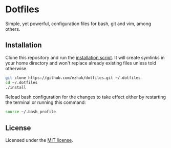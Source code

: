 # Dotfiles

Simple, yet powerful, configuration files for bash, git and vim, among
others.

## Installation

Clone this repository and run the [installation script](install). It will
create symlinks in your home directory and won't replace already existing
files unless told otherwise.

```bash
git clone https://github.com/ezhuk/dotfiles.git ~/.dotfiles
cd ~/.dotfiles
./install
```

Reload bash configuration for the changes to take effect either by restarting
the terminal or running this command:

```bash
source ~/.bash_profile
```

## License

Licensed under the [MIT license](LICENSE).
